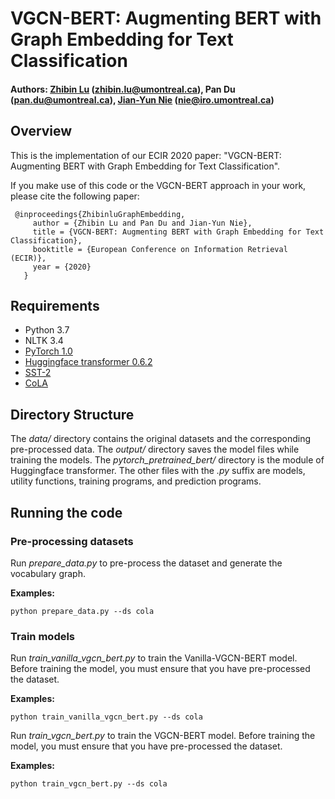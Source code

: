 # VGCN-BERT: Augmenting BERT with Graph Embedding for Text Classification

#### Authors: [Zhibin Lu](https://louis-udm.github.io) (zhibin.lu@umontreal.ca), Pan Du (pan.du@umontreal.ca), [Jian-Yun Nie](http://rali.iro.umontreal.ca/nie/jian-yun-nie/) (nie@iro.umontreal.ca)

## Overview
This is the implementation of our ECIR 2020 paper: "VGCN-BERT: Augmenting BERT with Graph Embedding for Text Classification".

If you make use of this code or the VGCN-BERT approach in your work, please cite the following paper:

     @inproceedings{ZhibinluGraphEmbedding,
	     author = {Zhibin Lu and Pan Du and Jian-Yun Nie},
	     title = {VGCN-BERT: Augmenting BERT with Graph Embedding for Text Classification},
	     booktitle = {European Conference on Information Retrieval (ECIR)},
	     year = {2020}
	   }

## Requirements
- Python 3.7
- NLTK 3.4
- [PyTorch 1.0](https://pytorch.org)
- [Huggingface transformer 0.6.2](https://github.com/huggingface/transformers/releases/tag/v0.6.2)
- [SST-2](https://github.com/kodenii/BERT-SST2)
- [CoLA](https://github.com/nyu-mll/GLUE-baselines)

## Directory Structure
The *data/* directory contains the original datasets and the corresponding pre-processed data. The *output/* directory saves the model files while training the models. The *pytorch_pretrained_bert/* directory is the module of Huggingface transformer. The other files with the *.py* suffix are models, utility functions, training programs, and prediction programs.

## Running the code

### Pre-processing datasets
Run *prepare_data.py* to pre-process the dataset and generate the vocabulary graph. 

**Examples:**
```
python prepare_data.py --ds cola
```

### Train models

Run *train_vanilla_vgcn_bert.py* to train the Vanilla-VGCN-BERT model. Before training the model, you must ensure that you have pre-processed the dataset.

**Examples:**
```
python train_vanilla_vgcn_bert.py --ds cola
```

Run *train_vgcn_bert.py* to train the VGCN-BERT model. Before training the model, you must ensure that you have pre-processed the dataset.

**Examples:**
```
python train_vgcn_bert.py --ds cola
```
